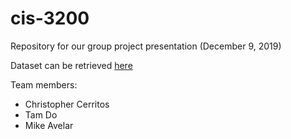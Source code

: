 # cis-3200
Repository for our group project presentation (December 9, 2019)

Dataset can be retrieved [here](https://data.lacity.org/A-Safe-City/Arrest-Data-from-2010-to-Present/yru6-6re4)

Team members:
- Christopher Cerritos
- Tam Do
- Mike Avelar

